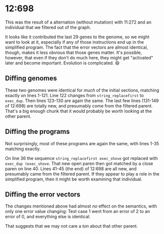 # 12:698

This was the result of a alternation (without mutation) with 11:272 and an individual that we filtered out of the graph. 

It looks like it contributed the last 29 genes to the genome, so we might want to look at it, especially if any of those instructions end up in the simplified program. The fact that the error vectors are almost identical, though, makes it less obvious that those genes matter. It's possible, however, that even if they don't do much here, they might get "activated" later and become important. Evolution is complicated. :smile:

## Diffing genomes

These two genomes were identical for _much_ of the initial sections, matching exactly on lines 1-121. Line 122 changes from `string_replacefirst` to `exec_dup`. Then lines 123-130 are again the same. The last few lines (131-149 of 12:698) are totally new, and presumably come from the filtered parent. That's a big enough chunk that it would probably be worth looking at the other parent.

## Diffing the programs

Not surprisingly, most of these programs are again the same, with lines 1-35 matching exactly.

On line 36 the sequence `string_replacefirst exec_shove` got replaced with `exec_dup (exec_shove`. That new open paren then got matched by a close paren on line 40. Lines 41-45 (the end) of 12:698 are all new, and presumably came from the filtered parent. If they appear to play a role in the simplified program, then it might be worth examining that individual.

## Diffing the error vectors

The changes mentioned above had almost _no_ effect on the semantics, with only one error value changing: Test case 1 went from an error of 2 to an error of 0, and everything else is identical.

That suggests that we may not care a _ton_ about that other parent.
